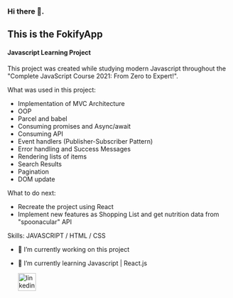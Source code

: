 ### Hi there 👋.

## This is the FokifyApp
#### Javascript Learning Project
This project was created while studying modern Javascript throughout the "Complete JavaScript Course 2021: From Zero to Expert!".

What was used in this project:

- Implementation of MVC Architecture
- OOP
- Parcel and babel
- Consuming promises and Async/await
- Consuming API
-  Event handlers (Publisher-Subscriber Pattern)
- Error handling and Success Messages
- Rendering lists of items
- Search Results
- Pagination
- DOM update


What to do next:
- Recreate the project using React
- Implement new features as Shopping List and get nutrition data from "spoonacular" API







Skills:  JAVASCRIPT / HTML / CSS

- 🔭 I’m currently working on this project 
- 🌱 I’m currently learning Javascript | React.js 

  [<img src='https://cdn.jsdelivr.net/npm/simple-icons@3.0.1/icons/linkedin.svg' alt='linkedin' height='40'>](https://www.linkedin.com/in/paulomad/)  

